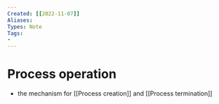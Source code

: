 ```yaml
---
Created: [[2022-11-07]]
Aliases: 
Types: Note
Tags: 
- 
---
```

# Process operation
- the mechanism for [[Process creation]] and [[Process termination]]

